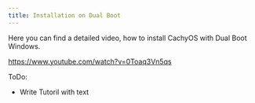 ```yaml
---
title: Installation on Dual Boot
---
```


Here you can find a detailed video, how to install CachyOS with Dual Boot Windows.

https://www.youtube.com/watch?v=0Toaq3Vn5qs

ToDo:
- Write Tutoril with text
